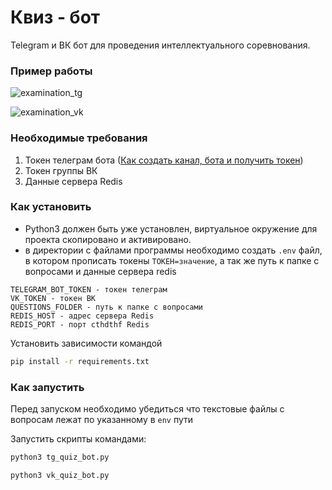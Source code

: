 # Квиз - бот

Telegram и ВК бот для проведения интеллектуального соревнования. 

### Пример работы

![examination_tg](https://github.com/SrgMarkov/BOT_quiz/assets/107784915/8dd17d2d-310a-4075-9616-3c397554206c)


![examination_vk](https://github.com/SrgMarkov/BOT_quiz/assets/107784915/a3ed82b3-676c-4313-9a50-4f1925359372)


### Необходимые требования

1. Токен телеграм бота ([Как создать канал, бота и получить токен](https://smmplanner.com/blog/otlozhennyj-posting-v-telegram/))
2. Токен группы ВК
3. Данные сервера Redis

### Как установить

- Python3 должен быть уже установлен, виртуальное окружение для проекта скопировано и активировано.
- в директории с файлами программы необходимо создать `.env` файл, в котором прописать токены  `ТОКЕН=значение`, а так же путь к папке с вопросами и данные сервера redis
```
TELEGRAM_BOT_TOKEN - токен телеграм
VK_TOKEN - токен ВК
QUESTIONS_FOLDER - путь к папке с вопросами
REDIS_HOST - адрес сервера Redis
REDIS_PORT - порт cthdthf Redis
```
Установить зависимости командой
```sh
pip install -r requirements.txt
```
### Как запустить
Перед запуском необходимо убедиться что текстовые файлы с вопросам лежат по указанному в `env` пути

Запустить скрипты командами:
```sh
python3 tg_quiz_bot.py
```
```sh
python3 vk_quiz_bot.py
```


